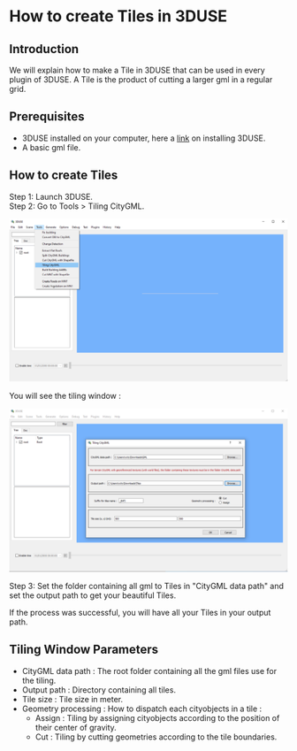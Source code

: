 # How to create Tiles in 3DUSE

## Introduction
We will explain how to make a Tile in 3DUSE that can be used in every plugin of 3DUSE. A Tile is the product of cutting a larger gml in a regular grid.

## Prerequisites
- 3DUSE installed on your computer, here a [link](https://github.com/VCityTeam/3DUSE/blob/master/Install.md) on installing 3DUSE.
- A basic gml file.

## How to create Tiles

Step 1: Launch 3DUSE.  
Step 2: Go to Tools > Tiling CityGML.

![Tools Menu](./images/HowToCreateTiles1.png)

You will see the tiling window :

![Tools Menu](./images/HowToCreateTiles2.png)

Step 3: Set the folder containing all gml to Tiles in "CityGML data path" and
set the output path to get your beautiful Tiles.

If the process was successful, you will have all your Tiles in your output path.

## Tiling Window Parameters
- CityGML data path : The root folder containing all the gml files use for the tiling.
- Output path : Directory containing all tiles.
- Tile size : Tile size in meter.
- Geometry processing : How to dispatch each cityobjects in a tile :
  - Assign : Tiling by assigning cityobjects according to the position of their center of gravity.
  - Cut : Tiling by cutting geometries according to the tile boundaries.

